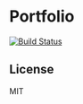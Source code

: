 # Portfolio

[![Build Status](https://travis-ci.com/alexandernanberg/portfolio.svg?branch=master)](https://travis-ci.com/alexandernanberg/portfolio)

## License 
MIT
